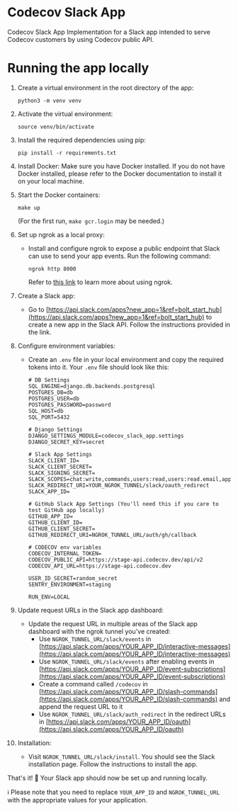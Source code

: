 # Codecov Slack App 
Codecov Slack App Implementation for a Slack app intended to serve Codecov customers by using Codecov public API.

#  Running the app locally

1. Create a virtual environment in the root directory of the app:
   ```
   python3 -m venv venv
   ```

2. Activate the virtual environment:
   ```
   source venv/bin/activate
   ```

3. Install the required dependencies using pip:
   ```
   pip install -r requirements.txt
   ```

4. Install Docker:
   Make sure you have Docker installed. If you do not have Docker installed, please refer to the Docker documentation to install it on your local machine.

5. Start the Docker containers:
   ```
   make up
   ```
   (For the first run, `make gcr.login` may be needed.)

6. Set up ngrok as a local proxy:
   - Install and configure ngrok to expose a public endpoint that Slack can use to send your app events. Run the following command:
     ```
     ngrok http 8000
     ```
     Refer to [this link](https://api.slack.com/start/building/bolt-python#ngrok) to learn more about using ngrok.

7. Create a Slack app:
   - Go to [https://api.slack.com/apps?new_app=1&ref=bolt_start_hub](https://api.slack.com/apps?new_app=1&ref=bolt_start_hub) to create a new app in the Slack API. Follow the instructions provided in the link.

8. Configure environment variables:
   - Create an `.env` file in your local environment and copy the required tokens into it. Your `.env` file should look like this:
     ```
     # DB Settings
     SQL_ENGINE=django.db.backends.postgresql
     POSTGRES_DB=db
     POSTGRES_USER=db
     POSTGRES_PASSWORD=password
     SQL_HOST=db
     SQL_PORT=5432

     # Django Settings
     DJANGO_SETTINGS_MODULE=codecov_slack_app.settings
     DJANGO_SECRET_KEY=secret

     # Slack App Settings
     SLACK_CLIENT_ID=
     SLACK_CLIENT_SECRET=
     SLACK_SIGNING_SECRET=
     SLACK_SCOPES=chat:write,commands,users:read,users:read.email,app_mentions:read,channels:join,channels:read,files:write,groups:read,im:read,mpim:read
     SLACK_REDIRECT_URI=YOUR_NGROK_TUNNEL/slack/oauth_redirect
     SLACK_APP_ID=

     # GitHub Slack App Settings (You'll need this if you care to test GitHub app locally)
     GITHUB_APP_ID=
     GITHUB_CLIENT_ID=
     GITHUB_CLIENT_SECRET=
     GITHUB_REDIRECT_URI=NGROK_TUNNEL_URL/auth/gh/callback

     # CODECOV env variables
     CODECOV_INTERNAL_TOKEN=
     CODECOV_PUBLIC_API=https://stage-api.codecov.dev/api/v2
     CODECOV_API_URL=https://stage-api.codecov.dev

     USER_ID_SECRET=random_secret
     SENTRY_ENVIRONMENT=staging

     RUN_ENV=LOCAL
     ```

9. Update request URLs in the Slack app dashboard:
   - Update the request URL in multiple areas of the Slack app dashboard with the ngrok tunnel you've created:
     - Use `NGROK_TUNNEL_URL/slack/events` in [https://api.slack.com/apps/YOUR_APP_ID/interactive-messages](https://api.slack.com/apps/YOUR_APP_ID/interactive-messages)
     - Use `NGROK_TUNNEL_URL/slack/events` after enabling events in [https://api.slack.com/apps/YOUR_APP_ID/event-subscriptions](https://api.slack.com/apps/YOUR_APP_ID/event-subscriptions)
     - Create a command called `/codecov` in [https://api.slack.com/apps/YOUR_APP_ID/slash-commands](https://api.slack.com/apps/YOUR_APP_ID/slash-commands) and append the request URL to it
     - Use `NGROK_TUNNEL_URL/slack/auth_redirect` in the redirect URLs in [https://api.slack.com/apps/YOUR_APP_ID/oauth](https://api.slack.com/apps/YOUR_APP_ID/oauth)

10. Installation:
    - Visit `NGROK_TUNNEL_URL/slack/install`. You should see the Slack installation page. Follow the instructions to install the app.
   


That's it! 🎉 Your Slack app should now be set up and running locally.

ℹ️ Please note that you need to replace `YOUR_APP_ID` and `NGROK_TUNNEL_URL` with the appropriate values for your application.

